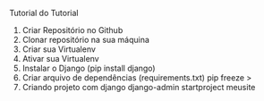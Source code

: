 Tutorial do Tutorial

1. Criar Repositório no Github
2. Clonar repositório na sua máquina
3. Criar sua Virtualenv
4. Ativar sua Virtualenv
5. Instalar o Django (pip install django)
6. Criar arquivo de dependências (requirements.txt)
            pip freeze >
7. Criando projeto com django
    django-admin startproject meusite